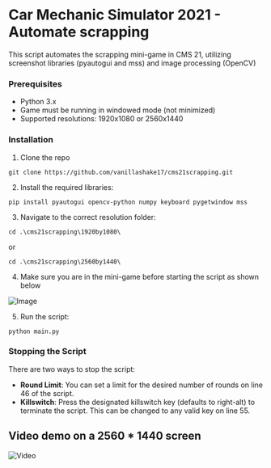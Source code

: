 # Car Mechanic Simulator 2021 - Automate scrapping

This script automates the scrapping mini-game in CMS 21, utilizing screenshot libraries (pyautogui and mss) and image processing (OpenCV)

### Prerequisites
- Python 3.x
- Game must be running in windowed mode (not minimized)
- Supported resolutions: 1920x1080 or 2560x1440

### Installation

1. Clone the repo
```
git clone https://github.com/vanillashake17/cms21scrapping.git
```   

2. Install the required libraries:
```
pip install pyautogui opencv-python numpy keyboard pygetwindow mss
```

3. Navigate to the correct resolution folder:
```
cd .\cms21scrapping\1920by1080\
```
or
```
cd .\cms21scrapping\2560by1440\
```
4. Make sure you are in the mini-game before starting the script as shown below
   
![Image](https://github.com/user-attachments/assets/1d9697af-ac52-4d27-af67-5d4825f44705)

5. Run the script:
```
python main.py
```

### Stopping the Script

There are two ways to stop the script:
- **Round Limit**: You can set a limit for the desired number of rounds on line 46 of the script.
- **Killswitch**: Press the designated killswitch key (defaults to right-alt) to terminate the script. This can be changed to any valid key on line 55.

## Video demo on a 2560 * 1440 screen

![Video](https://github.com/user-attachments/assets/5d41ec24-8482-4477-96a1-7a54c19cd544)
